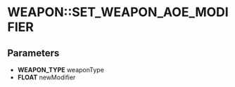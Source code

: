 # WEAPON::SET_WEAPON_AOE_MODIFIER

## Parameters
* **WEAPON_TYPE** weaponType
* **FLOAT** newModifier